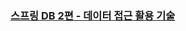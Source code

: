 ### [스프링 DB 2편 - 데이터 접근 활용 기술](https://wooseobee.notion.site/DB-2-955731b6fe2a46d29e3e7fc8b03d973a)
